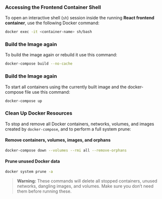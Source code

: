 ### Accessing the Frontend Container Shell

To open an interactive shell (`sh`) session inside the running **React frontend container**, use the following Docker command:

```bash
docker exec -it <container-name> sh/bash
```

### Build the Image again

To build the image again or rebuild it use this command:

```bash
docker-compose build --no-cache
```

### Build the Image again

To start all containers using the currently built image and the docker-compose file use this command:

```bash
docker-compose up
```

### Clean Up Docker Resources

To stop and remove all Docker containers, networks, volumes, and images created by `docker-compose`, and to perform a full system prune:

#### Remove containers, volumes, images, and orphans

```bash
docker-compose down --volumes --rmi all --remove-orphans
```

#### Prune unused Docker data

```bash
docker system prune -a
```

> **Warning:** These commands will delete all stopped containers, unused networks, dangling images, and volumes. Make sure you don’t need them before running these.

